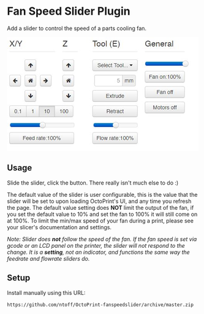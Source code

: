 # Fan Speed Slider Plugin

Add a slider to control the speed of a parts cooling fan.

![](./image/slider.JPG)

## Usage

Slide the slider, click the button. There really isn't much else to do :)

The default value of the slider is user configurable, this is the value that the slider will be set to upon loading OctoPrint's UI, and any time you refresh the page. The default value setting does __NOT__ limit the output of the fan, if you set the default value to 10% and set the fan to 100% it will still come on at 100%. To limit the min/max speed of your fan during a print, please see your slicer's documentation and settings.

*Note: Slider does __not__ follow the speed of the fan. If the fan speed is set via gcode or an LCD panel on the printer, the slider will not respond to the change. It is a __setting__, not an indicator, and functions the same way the feedrate and flowrate sliders do.*

## Setup

Install manually using this URL:

    https://github.com/ntoff/OctoPrint-fanspeedslider/archive/master.zip

